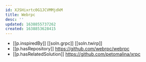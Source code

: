 ```yaml
---
id: XJSHixrtc0G1JCVMMjdkM
title: Webrpc
desc: ''
updated: 1638855737262
created: 1638853628415
---
```




- [[p.inspiredBy]] [[soln.grpc]] [[soln.twirp]]
- [[p.hasRepository]] https://github.com/webrpc/webrpc
- [[p.hasRelatedSolution]] https://github.com/petomalina/xrpc
